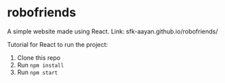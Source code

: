 # robofriends
A simple website made using React.
Link: sfk-aayan.github.io/robofriends/

Tutorial for React to run the project:
1. Clone this repo
2. Run `npm install`
3. Run `npm start`
